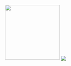
<img height="180em" src="https://github-readme-stats.vercel.app/api?username=cynic00&show_icons=true&hide_border=true&&count_private=true&include_all_commits=true" />
<img align="center" src="https://github-readme-stats.vercel.app/api/<top-langs>/?username=<USERNAME>&theme=<THEME_NAME>" />
